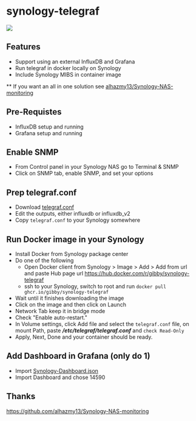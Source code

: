 # synology-telegraf


![](/images/dashboard.png) 

## Features
* Support using an external InfluxDB and Grafana
* Run telegraf in docker locally on Synology
* Include Synology MIBS in container image

** If you want an all in one solution see [alhazmy13/Synology-NAS-monitoring](https://github.com/alhazmy13/Synology-NAS-monitoring)

## Pre-Requistes
* InfluxDB setup and running
* Grafana setup and running
## Enable SNMP
* From Control panel in your Synology NAS go to Terminal & SNMP
* Click on SNMP tab, enable SNMP, and set your options

## Prep telegraf.conf
* Download [telegraf.conf](etc/telegraf/telegraf.conf)
* Edit the outputs, either influxdb or influxdb_v2
* Copy `telegraf.conf` to your Synology somewhere

## Run Docker image in your Synology
* Install Docker from Synology package center
* Do one of the following
    * Open Docker client from Synology > Image > Add > Add from url and paste Hub page url https://hub.docker.com/r/gibby/synology-telegraf
    * ssh to your Synology, switch to root and run
    `docker pull ghcr.io/gibby/synology-telegraf`
* Wait until it finishes downloading the image
* Click on the image and then click on Launch
* Network Tab keep it in bridge mode 
* Check "Enable auto-restart."
* In Volume settings, click Add file and select the `telegraf.conf` file, on mount Path, paste ***/etc/telegraf/telegraf.conf*** and `check Read-Only`
* Apply, Next, Done and your container should be ready.

## Add Dashboard in Grafana (only do 1)
* Import [Synology-Dashboard.json](Synology-Dashboard.json)
* Import Dashboard and chose 14590


## Thanks
https://github.com/alhazmy13/Synology-NAS-monitoring